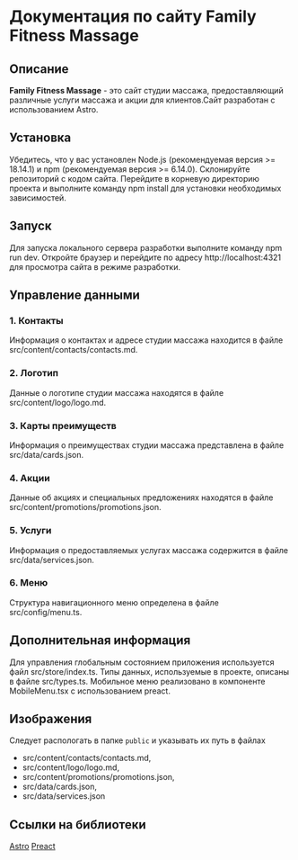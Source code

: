 # Документация по сайту Family Fitness Massage

## Описание

**Family Fitness Massage** - это сайт студии массажа, предоставляющий различные услуги массажа и акции для клиентов.Сайт разработан с использованием Astro.

## Установка

Убедитесь, что у вас установлен Node.js (рекомендуемая версия >= 18.14.1) и npm (рекомендуемая версия >= 6.14.0).
Склонируйте репозиторий с кодом сайта.
Перейдите в корневую директорию проекта и выполните команду npm install для установки необходимых зависимостей.

## Запуск

Для запуска локального сервера разработки выполните команду npm run dev.
Откройте браузер и перейдите по адресу http://localhost:4321 для просмотра сайта в режиме разработки.

## Управление данными

### 1. Контакты

Информация о контактах и адресе студии массажа находится в файле src/content/contacts/contacts.md.

### 2. Логотип

Данные о логотипе студии массажа находятся в файле src/content/logo/logo.md.

### 3. Карты преимуществ

Информация о преимуществах студии массажа представлена в файле src/data/cards.json.

### 4. Акции

Данные об акциях и специальных предложениях находятся в файле src/content/promotions/promotions.json.

### 5. Услуги

Информация о предоставляемых услугах массажа содержится в файле src/data/services.json.

### 6. Меню

Структура навигационного меню определена в файле src/config/menu.ts.

## Дополнительная информация

Для управления глобальным состоянием приложения используется файл src/store/index.ts.
Типы данных, используемые в проекте, описаны в файле src/types.ts.
Мобильное меню реализовано в компоненте MobileMenu.tsx c использованием preact.

## Изображения

Cледует распологать в папке `public` и указывать их путь в файлах

- src/content/contacts/contacts.md,
- src/content/logo/logo.md,
- src/content/promotions/promotions.json,
- src/data/cards.json,
- src/data/services.json

## Ссылки на библиотеки

[Astro](https://astro.build)
[Preact](https://preactjs.com/)
